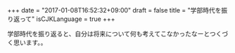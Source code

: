 +++
date = "2017-01-08T16:52:32+09:00"
draft = false
title = "学部時代を振り返って"
isCJKLanguage = true
+++

学部時代を振り返ると、自分は将来について何も考えてこなかったなーとつくづく思います。。
